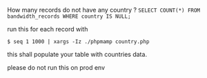 How many records do not have any country ?
`SELECT COUNT(*) FROM bandwidth_records WHERE country IS NULL;`

run this for each record with
```
$ seq 1 1000 | xargs -Iz ./phpmamp country.php
```

this shall populate your table with countries data.

please do not run this on prod env
